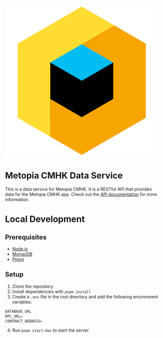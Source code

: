 ![metopia](/images//metopia.png)

# Metopia CMHK Data Service

This is a data service for Metopia CMHK. It is a RESTful API that provides data for the Metopia CMHK app. Check out the [API documentation](https://cmhk.metopia.co/api) for more information.


# Local Development

## Prerequisites

- [Node.js](https://nodejs.org/en/)
- [MongoDB](https://www.mongodb.com/)
- [Pnpm](https://pnpm.js.org/)

## Setup

1. Clone the repository
2. Install dependencies with `pnpm install`
3. Create a `.env` file in the root directory and add the following environment variables:

```
DATABASE_URL
RPC_URL=
CONTRACT_ADDRESS=
```

4. Run `pnpm start:dev` to start the server


